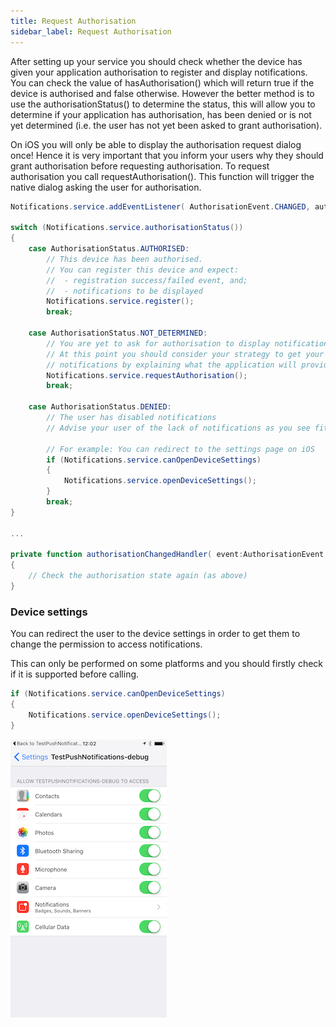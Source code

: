 ```yaml
---
title: Request Authorisation
sidebar_label: Request Authorisation
---
```


After setting up your service you should check whether the device has given your application authorisation to register and display notifications. 
You can check the value of hasAuthorisation() which will return true if the device is authorised and false otherwise. 
However the better method is to use the authorisationStatus() to determine the status, this will allow you to determine if your application has authorisation, 
has been denied or is not yet determined (i.e. the user has not yet been asked to grant authorisation).

On iOS you will only be able to display the authorisation request dialog once! 
Hence it is very important that you inform your users why they should grant authorisation before requesting authorisation. 
To request authorisation you call requestAuthorisation(). 
This function will trigger the native dialog asking the user for authorisation.

```actionscript
Notifications.service.addEventListener( AuthorisationEvent.CHANGED, authorisationChangedHandler );

switch (Notifications.service.authorisationStatus())
{
	case AuthorisationStatus.AUTHORISED:
		// This device has been authorised.
		// You can register this device and expect:
		//	- registration success/failed event, and; 
		// 	- notifications to be displayed
		Notifications.service.register();
		break;
		
	case AuthorisationStatus.NOT_DETERMINED:
		// You are yet to ask for authorisation to display notifications
		// At this point you should consider your strategy to get your user to authorise
		// notifications by explaining what the application will provide
		Notifications.service.requestAuthorisation();
		break;
		
	case AuthorisationStatus.DENIED:
		// The user has disabled notifications
		// Advise your user of the lack of notifications as you see fit

		// For example: You can redirect to the settings page on iOS
		if (Notifications.service.canOpenDeviceSettings)
		{
			Notifications.service.openDeviceSettings();
		}
		break;
}

...

private function authorisationChangedHandler( event:AuthorisationEvent ):void
{
	// Check the authorisation state again (as above)
}
```


### Device settings

You can redirect the user to the device settings in order to get them to change the permission to access notifications.

This can only be performed on some platforms and you should firstly check if it is supported before calling.

```actionscript
if (Notifications.service.canOpenDeviceSettings)
{
	Notifications.service.openDeviceSettings();
}
```

![](images/ios_settings.png)

